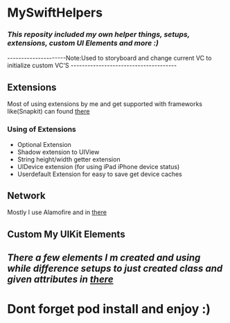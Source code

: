 # MySwiftHelpers
### *This reposity included my own helper things, setups, extensions, custom UI Elements and more :)*


---------------------Note:Used to storyboard and change current VC to initialize custom VC'S --------------------------------------

## Extensions

Most of using extensions by me and get supported with frameworks like(Snapkit) can found [there](https://github.com/daghsnn/MySwiftHelpers/tree/main/AllShortenedThings/Extension-Examples)

### Using of Extensions 

- Optional Extension
- Shadow extension to UIView
- String height/width getter extension
- UIDevice extension (for using iPad iPhone device status)
- Userdefault Extension for easy to save get device caches

## Network

Mostly I use Alamofire and in [there](https://github.com/daghsnn/MySwiftHelpers/tree/main/AllShortenedThings/Networks)

## Custom My UIKit Elements

## *There a few elements I m created and using while difference setups to just created class and given attributes in [there](https://github.com/daghsnn/MySwiftHelpers/tree/main/AllShortenedThings/CustomUIKitElements)*


# Dont forget pod install and enjoy :)
